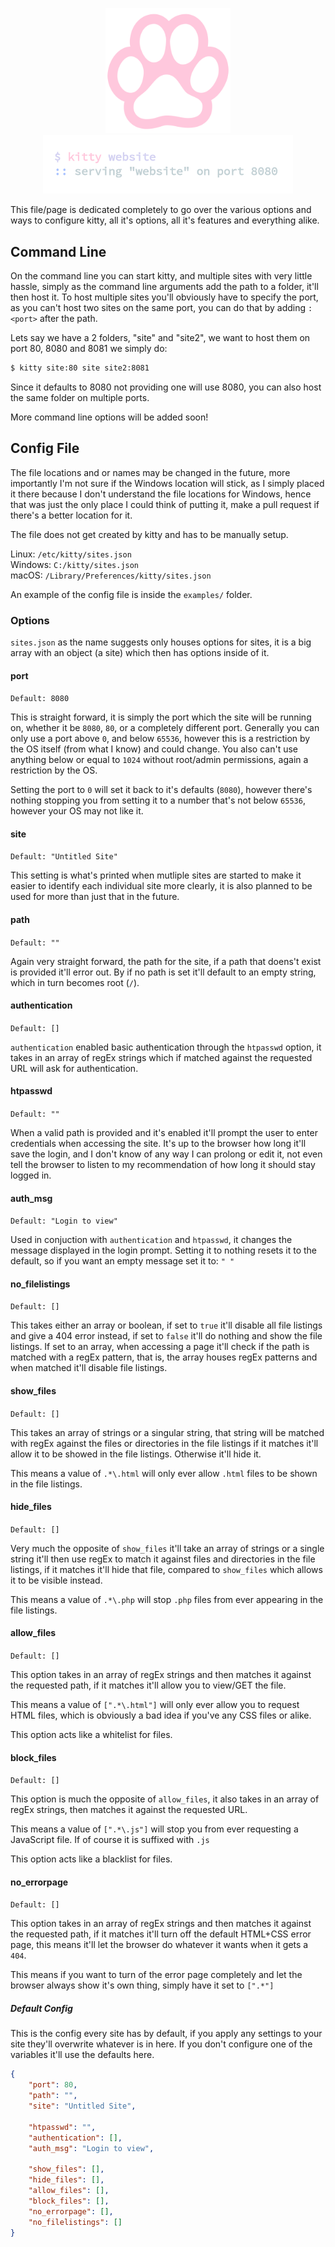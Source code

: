 <p align="center">
    <img width="200px" src="assets/paw.png"><br>
    <img width="400px" src="assets/code.png">
<p>

This file/page is dedicated completely to go over the various options
and ways to configure kitty, all it's options, all it's features and
everything alike.

Command Line
------------

On the command line you can start kitty, and multiple sites with very
little hassle, simply as the command line arguments add the path to a
folder, it'll then host it. To host multiple sites you'll obviously have
to specify the port, as you can't host two sites on the same port, you
can do that by adding `:<port>` after the path.

Lets say we have a 2 folders, "site" and "site2", we want to host them
on port 80, 8080 and 8081 we simply do:

```sh
$ kitty site:80 site site2:8081
```

Since it defaults to 8080 not providing one will use 8080, you can also
host the same folder on multiple ports.

More command line options will be added soon!

Config File
-----------

The file locations and or names may be changed in the future, more
importantly I'm not sure if the Windows location will stick, as I simply
placed it there because I don't understand the file locations for
Windows, hence that was just the only place I could think of putting it,
make a pull request if there's a better location for it.

The file does not get created by kitty and has to be manually setup.

Linux: `/etc/kitty/sites.json` <br>
Windows: `C:/kitty/sites.json` <br>
macOS: `/Library/Preferences/kitty/sites.json`

An example of the config file is inside the `examples/` folder.

### Options

`sites.json` as the name suggests only houses options for sites, it is a
big array with an object (a site) which then has options inside of it.

#### port

`Default: 8080`

This is straight forward, it is simply the port which the site will be
running on, whether it be `8080`, `80`, or a completely different port.
Generally you can only use a port above `0`, and below `65536`, however this
is a restriction by the OS itself (from what I know) and could change.
You also can't use anything below or equal to `1024` without root/admin
permissions, again a restriction by the OS.

Setting the port to `0` will set it back to it's defaults (`8080`),
however there's nothing stopping you from setting it to a number that's
not below `65536`, however your OS may not like it.

#### site

`Default: "Untitled Site"`

This setting is what's printed when mutliple sites are started to make it
easier to identify each individual site more clearly, it is also planned to be
used for more than just that in the future.

#### path

`Default: ""`

Again very straight forward, the path for the site, if a path that
doens't exist is provided it'll error out. By if no path is set it'll
default to an empty string, which in turn becomes root (`/`).

#### authentication

`Default: []`

`authentication` enabled basic authentication through the `htpasswd`
option, it takes in an array of regEx strings which if matched against
the requested URL will ask for authentication.

#### htpasswd

`Default: ""`

When a valid path is provided and it's enabled it'll prompt the user to
enter credentials when accessing the site. It's up to the browser how
long it'll save the login, and I don't know of any way I can prolong or
edit it, not even tell the browser to listen to my recommendation of how
long it should stay logged in.

#### auth_msg

`Default: "Login to view"`

Used in conjuction with `authentication` and `htpasswd`, it changes the
message displayed in the login prompt. Setting it to nothing resets it
to the default, so if you want an empty message set it to: `" "`

#### no_filelistings

`Default: []`

This takes either an array or boolean, if set to `true` it'll disable
all file listings and give a 404 error instead, if set to `false` it'll
do nothing and show the file listings. If set to an array, when
accessing a page it'll check if the path is matched with a regEx
pattern, that is, the array houses regEx patterns and when matched it'll
disable file listings.

#### show_files

`Default: []`

This takes an array of strings or a singular string, that string will be
matched with regEx against the files or directories in the file listings
if it matches it'll allow it to be showed in the file listings.
Otherwise it'll hide it.

This means a value of `.*\.html` will only ever allow `.html` files to
be shown in the file listings.

#### hide_files

`Default: []`

Very much the opposite of `show_files` it'll take an array of strings or
a single string it'll then use regEx to match it against files and
directories in the file listings, if it matches it'll hide that file,
compared to `show_files` which allows it to be visible instead.

This means a value of `.*\.php` will stop `.php` files from ever
appearing in the file listings.

#### allow_files

`Default: []`

This option takes in an array of regEx strings and then matches it
against the requested path, if it matches it'll allow you to view/GET
the file.

This means a value of `[".*\.html"]` will only ever allow you to request
HTML files, which is obviously a bad idea if you've any CSS files or
alike.

This option acts like a whitelist for files.

#### block_files

`Default: []`

This option is much the opposite of `allow_files`, it also takes in an
array of regEx strings, then matches it against the requested URL.

This means a value of `[".*\.js"]` will stop you from ever requesting a
JavaScript file. If of course it is suffixed with `.js`

This option acts like a blacklist for files.

#### no_errorpage

`Default: []`

This option takes in an array of regEx strings and then matches it
against the requested path, if it matches it'll turn off the default
HTML+CSS error page, this means it'll let the browser do whatever it
wants when it gets a `404`.

This means if you want to turn of the error page completely and let the
browser always show it's own thing, simply have it set to `[".*"]`

##### Default Config

This is the config every site has by default, if you apply any settings
to your site they'll overwrite whatever is in here. If you don't
configure one of the variables it'll use the defaults here.

```json
{
	"port": 80,
	"path": "",
	"site": "Untitled Site",

	"htpasswd": "",
	"authentication": [],
	"auth_msg": "Login to view",

	"show_files": [],
	"hide_files": [],
	"allow_files": [],
	"block_files": [],
	"no_errorpage": [],
	"no_filelistings": []
}
```
